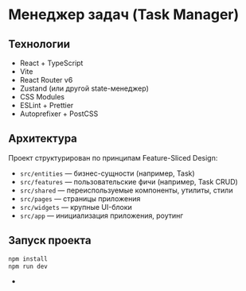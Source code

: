 # Менеджер задач (Task Manager)


## Технологии
- React + TypeScript
- Vite
- React Router v6
- Zustand (или другой state-менеджер)
- CSS Modules
- ESLint + Prettier
- Autoprefixer + PostCSS

## Архитектура
Проект структурирован по принципам Feature-Sliced Design:
- `src/entities` — бизнес-сущности (например, Task)
- `src/features` — пользовательские фичи (например, Task CRUD)
- `src/shared` — переиспользуемые компоненты, утилиты, стили
- `src/pages` — страницы приложения
- `src/widgets` — крупные UI-блоки
- `src/app` — инициализация приложения, роутинг

## Запуск проекта

```bash
npm install
npm run dev
```



-
